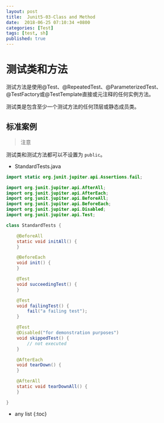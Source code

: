 ```yaml
---
layout: post
title:  Junit5-03-Class and Method
date:  2018-06-25 07:10:34 +0800
categories: [Test]
tags: [test, sh]
published: true
---
```


# 测试类和方法

测试方法是使用@Test、@RepeatedTest、@ParameterizedTest、@TestFactory或@TestTemplate直接或元注释的任何实例方法。

测试类是包含至少一个测试方法的任何顶层或静态成员类。

## 标准案例

> 注意

测试类和测试方法都可以不设置为 `public`。

- StandardTests.java

```java
import static org.junit.jupiter.api.Assertions.fail;

import org.junit.jupiter.api.AfterAll;
import org.junit.jupiter.api.AfterEach;
import org.junit.jupiter.api.BeforeAll;
import org.junit.jupiter.api.BeforeEach;
import org.junit.jupiter.api.Disabled;
import org.junit.jupiter.api.Test;

class StandardTests {

    @BeforeAll
    static void initAll() {
    }

    @BeforeEach
    void init() {
    }

    @Test
    void succeedingTest() {
    }

    @Test
    void failingTest() {
        fail("a failing test");
    }

    @Test
    @Disabled("for demonstration purposes")
    void skippedTest() {
        // not executed
    }

    @AfterEach
    void tearDown() {
    }

    @AfterAll
    static void tearDownAll() {
    }

}
```

* any list
{:toc}







